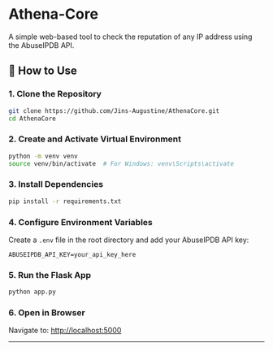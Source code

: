 # Athena-Core
A simple web-based tool to check the reputation of any IP address using the AbuseIPDB API.

## 🚀 How to Use

### 1. Clone the Repository
```bash
git clone https://github.com/Jins-Augustine/AthenaCore.git
cd AthenaCore
```

### 2. Create and Activate Virtual Environment
```bash
python -m venv venv
source venv/bin/activate  # For Windows: venv\Scripts\activate
```

### 3. Install Dependencies
```bash
pip install -r requirements.txt
```

### 4. Configure Environment Variables
Create a `.env` file in the root directory and add your AbuseIPDB API key:
```env
ABUSEIPDB_API_KEY=your_api_key_here
```


### 5. Run the Flask App
```bash
python app.py
```

### 6. Open in Browser
Navigate to: [http://localhost:5000](http://localhost:5000)

---

